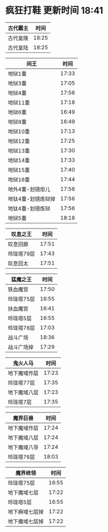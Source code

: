 # 疯狂打鞋 更新时间 18:41

| 古代霸主   | 时间    |
|--------|-------|
| 古代皇陵 | 18:25 |
| 古代皇陆 | 18:25 |

| 间王   | 时间    |
|--------|-------|
| 地狱1重 | 17:33 |
| 地狱3重 | 17:05 |
| 地狱4重 | 17:56 |
| 地狱11重 | 17:18 |
| 地狱6重 | 16:49 |
| 地狱8重 | 16:49 |
| 地狱10重 | 17:13 |
| 地狱12重 | 17:25 |
| 地狱13重 | 17:30 |
| 地狱14重 | 17:33 |
| 地狱15重 | 17:40 |
| 地狱16重 | 17:44 |
| 地外4重-划镜炬儿 | 17:56 |
| 地钛4重-划镜炼狱掉 | 17:56 |
| 地钛4重-划镜炼狱 | 17:56 |
| 地狱5重 | 18:18 |

| 叹息之王   | 时间    |
|--------|-------|
| 叹息回廊 | 17:51 |
| 玲珑塔79层 | 17:43 |
| 叹息回太 | 17:51 |

| 猛魔之王   | 时间    |
|--------|-------|
| 铁血魔宫 | 17:50 |
| 玲珑塔75层 | 16:55 |
| 扶血魔宫 | 16:41 |
| 玲珑塔5层 | 16:55 |
| 玲珑塔78层 | 17:03 |
| 战斗广场 | 18:36 |
| 战斗广场掉 | 17:29 |

| 鬼火人马   | 时间    |
|--------|-------|
| 地下魔域作层 | 17:23 |
| 玲珑塔77层 | 17:35 |
| 地下魔域八层 | 17:23 |
| 玲珑塔7层 | 17:35 |

| 魔界巨兽   | 时间    |
|--------|-------|
| 地下魔域作层 | 17:24 |
| 地下魔域八层 | 17:24 |
| 地下魔域八导 | 17:24 |
| 玲珑塔76层 | 18:03 |

| 魔界统领   | 时间    |
|--------|-------|
| 玲珑塔75层 | 16:55 |
| 地下魔域七层 | 17:22 |
| 玲珑塔5层 | 16:55 |
| 地下麻域七层掉 | 17:22 |
| 地下魔域七层掉 | 17:22 |